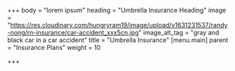 +++
body = "lorem ipsum"
heading = "Umbrella Insurance Heading"
image = "https://res.cloudinary.com/hungryram19/image/upload/v1631231537/randy-nong/rn-insurance/car-accident_xxx5cn.jpg"
image_alt_tag = "gray and black car in a car accident"
title = "Umbrella Insurance"
[menu.main]
parent = "Insurance Plans"
weight = 10

+++
